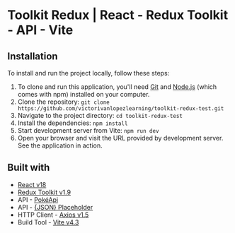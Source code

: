 # Toolkit Redux | React - Redux Toolkit - API - Vite

## Installation

To install and run the project locally, follow these steps:

1. To clone and run this application, you'll need [Git](https://git-scm.com/) and [Node.js](https://nodejs.org/es) (which comes with npm) installed on your computer.
2. Clone the repository: `git clone https://github.com/victorivanlopezlearning/toolkit-redux-test.git`
3. Navigate to the project directory: `cd toolkit-redux-test`
4. Install the dependencies: `npm install`
5. Start development server from Vite: `npm run dev`
6. Open your browser and visit the URL provided by development server. See the application in action.

## Built with

- [React v18](https://es.react.dev/)
- [Redux Toolkit v1.9](https://redux-toolkit.js.org/)
- API - [PokéApi](https://pokeapi.co/)
- API - [{JSON} Placeholder](https://jsonplaceholder.typicode.com/)
- HTTP Client - [Axios v1.5](https://axios-http.com/)
- Build Tool - [Vite v4.3](https://vitejs.dev)